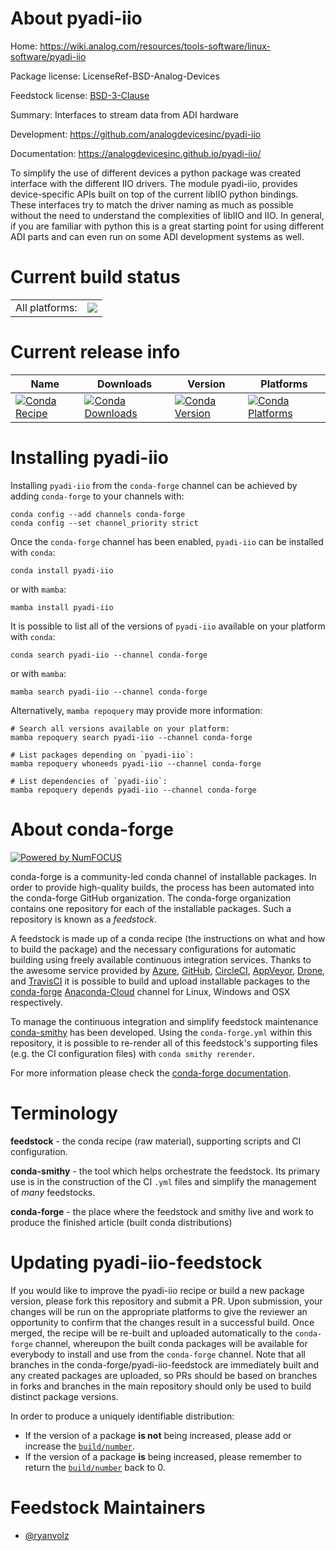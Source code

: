 About pyadi-iio
===============

Home: https://wiki.analog.com/resources/tools-software/linux-software/pyadi-iio

Package license: LicenseRef-BSD-Analog-Devices

Feedstock license: [BSD-3-Clause](https://github.com/conda-forge/pyadi-iio-feedstock/blob/main/LICENSE.txt)

Summary: Interfaces to stream data from ADI hardware

Development: https://github.com/analogdevicesinc/pyadi-iio

Documentation: https://analogdevicesinc.github.io/pyadi-iio/

To simplify the use of different devices a python package was created interface
with the different IIO drivers. The module pyadi-iio, provides device-specific
APIs built on top of the current libIIO python bindings. These interfaces try to
match the driver naming as much as possible without the need to understand the
complexities of libIIO and IIO. In general, if you are familiar with python this
is a great starting point for using different ADI parts and can even run on some
ADI development systems as well.


Current build status
====================


<table><tr><td>All platforms:</td>
    <td>
      <a href="https://dev.azure.com/conda-forge/feedstock-builds/_build/latest?definitionId=10197&branchName=main">
        <img src="https://dev.azure.com/conda-forge/feedstock-builds/_apis/build/status/pyadi-iio-feedstock?branchName=main">
      </a>
    </td>
  </tr>
</table>

Current release info
====================

| Name | Downloads | Version | Platforms |
| --- | --- | --- | --- |
| [![Conda Recipe](https://img.shields.io/badge/recipe-pyadi--iio-green.svg)](https://anaconda.org/conda-forge/pyadi-iio) | [![Conda Downloads](https://img.shields.io/conda/dn/conda-forge/pyadi-iio.svg)](https://anaconda.org/conda-forge/pyadi-iio) | [![Conda Version](https://img.shields.io/conda/vn/conda-forge/pyadi-iio.svg)](https://anaconda.org/conda-forge/pyadi-iio) | [![Conda Platforms](https://img.shields.io/conda/pn/conda-forge/pyadi-iio.svg)](https://anaconda.org/conda-forge/pyadi-iio) |

Installing pyadi-iio
====================

Installing `pyadi-iio` from the `conda-forge` channel can be achieved by adding `conda-forge` to your channels with:

```
conda config --add channels conda-forge
conda config --set channel_priority strict
```

Once the `conda-forge` channel has been enabled, `pyadi-iio` can be installed with `conda`:

```
conda install pyadi-iio
```

or with `mamba`:

```
mamba install pyadi-iio
```

It is possible to list all of the versions of `pyadi-iio` available on your platform with `conda`:

```
conda search pyadi-iio --channel conda-forge
```

or with `mamba`:

```
mamba search pyadi-iio --channel conda-forge
```

Alternatively, `mamba repoquery` may provide more information:

```
# Search all versions available on your platform:
mamba repoquery search pyadi-iio --channel conda-forge

# List packages depending on `pyadi-iio`:
mamba repoquery whoneeds pyadi-iio --channel conda-forge

# List dependencies of `pyadi-iio`:
mamba repoquery depends pyadi-iio --channel conda-forge
```


About conda-forge
=================

[![Powered by
NumFOCUS](https://img.shields.io/badge/powered%20by-NumFOCUS-orange.svg?style=flat&colorA=E1523D&colorB=007D8A)](https://numfocus.org)

conda-forge is a community-led conda channel of installable packages.
In order to provide high-quality builds, the process has been automated into the
conda-forge GitHub organization. The conda-forge organization contains one repository
for each of the installable packages. Such a repository is known as a *feedstock*.

A feedstock is made up of a conda recipe (the instructions on what and how to build
the package) and the necessary configurations for automatic building using freely
available continuous integration services. Thanks to the awesome service provided by
[Azure](https://azure.microsoft.com/en-us/services/devops/), [GitHub](https://github.com/),
[CircleCI](https://circleci.com/), [AppVeyor](https://www.appveyor.com/),
[Drone](https://cloud.drone.io/welcome), and [TravisCI](https://travis-ci.com/)
it is possible to build and upload installable packages to the
[conda-forge](https://anaconda.org/conda-forge) [Anaconda-Cloud](https://anaconda.org/)
channel for Linux, Windows and OSX respectively.

To manage the continuous integration and simplify feedstock maintenance
[conda-smithy](https://github.com/conda-forge/conda-smithy) has been developed.
Using the ``conda-forge.yml`` within this repository, it is possible to re-render all of
this feedstock's supporting files (e.g. the CI configuration files) with ``conda smithy rerender``.

For more information please check the [conda-forge documentation](https://conda-forge.org/docs/).

Terminology
===========

**feedstock** - the conda recipe (raw material), supporting scripts and CI configuration.

**conda-smithy** - the tool which helps orchestrate the feedstock.
                   Its primary use is in the construction of the CI ``.yml`` files
                   and simplify the management of *many* feedstocks.

**conda-forge** - the place where the feedstock and smithy live and work to
                  produce the finished article (built conda distributions)


Updating pyadi-iio-feedstock
============================

If you would like to improve the pyadi-iio recipe or build a new
package version, please fork this repository and submit a PR. Upon submission,
your changes will be run on the appropriate platforms to give the reviewer an
opportunity to confirm that the changes result in a successful build. Once
merged, the recipe will be re-built and uploaded automatically to the
`conda-forge` channel, whereupon the built conda packages will be available for
everybody to install and use from the `conda-forge` channel.
Note that all branches in the conda-forge/pyadi-iio-feedstock are
immediately built and any created packages are uploaded, so PRs should be based
on branches in forks and branches in the main repository should only be used to
build distinct package versions.

In order to produce a uniquely identifiable distribution:
 * If the version of a package **is not** being increased, please add or increase
   the [``build/number``](https://docs.conda.io/projects/conda-build/en/latest/resources/define-metadata.html#build-number-and-string).
 * If the version of a package **is** being increased, please remember to return
   the [``build/number``](https://docs.conda.io/projects/conda-build/en/latest/resources/define-metadata.html#build-number-and-string)
   back to 0.

Feedstock Maintainers
=====================

* [@ryanvolz](https://github.com/ryanvolz/)


